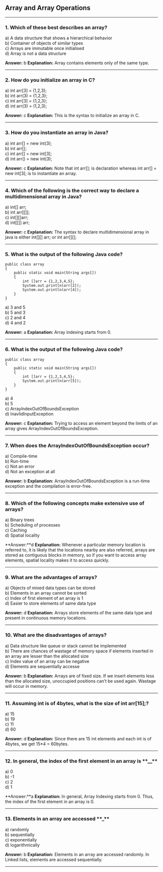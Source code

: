## Array and Array Operations

---

### 1. Which of these best describes an array?

a) A data structure that shows a hierarchical behavior  
b) Container of objects of similar types  
c) Arrays are immutable once initialised  
d) Array is not a data structure

**Answer:** b
**Explanation:**
Array contains elements only of the same type.

---

### 2. How do you initialize an array in C?

a) int arr[3] = (1,2,3);  
b) int arr(3) = {1,2,3};  
c) int arr[3] = {1,2,3};  
d) int arr(3) = (1,2,3);

**Answer:** c
**Explanation:**
This is the syntax to initialize an array in C.

---

### 3. How do you instantiate an array in Java?

a) int arr[] = new int(3);  
b) int arr[];  
c) int arr[] = new int[3];  
d) int arr() = new int(3);

**Answer:** c
**Explanation:**
Note that int arr[]; is declaration whereas int arr[] = new int[3]; is to instantiate an array.

---

### 4. Which of the following is the correct way to declare a multidimensional array in Java?

a) int[] arr;  
b) int arr[[]];  
c) int[][]arr;  
d) int[[]] arr;

**Answer:** c
**Explanation:**
The syntax to declare multidimensional array in java is either int[][] arr; or int arr[][];

---

### 5. What is the output of the following Java code?

```
public class array
{
	public static void main(String args[])
	{
		int []arr = {1,2,3,4,5};
		System.out.println(arr[2]);
		System.out.println(arr[4]);
	}
}
```

a) 3 and 5  
b) 5 and 3  
c) 2 and 4  
d) 4 and 2

**Answer:** a
**Explanation:**
Array indexing starts from 0.

---

### 6. What is the output of the following Java code?

```
public class array
{
	public static void main(String args[])
	{
		int []arr = {1,2,3,4,5};
		System.out.println(arr[5]);
	}
}

```

a) 4  
b) 5  
c) ArrayIndexOutOfBoundsException  
d) InavlidInputException

**Answer:** c
**Explanation:**
Trying to access an element beyond the limits of an array gives ArrayIndexOutOfBoundsException.

---

### 7. When does the ArrayIndexOutOfBoundsException occur?

a) Compile-time  
b) Run-time  
c) Not an error  
d) Not an exception at all

**Answer:** b
**Explanation:**
ArrayIndexOutOfBoundsException is a run-time exception and the compilation is error-free.

---

### 8. Which of the following concepts make extensive use of arrays?

a) Binary trees  
b) Scheduling of processes  
c) Caching  
d) Spatial locality

**Answer:**d
**Explanation:**
Whenever a particular memory location is referred to, it is likely that the locations nearby are also referred, arrays are stored as contiguous blocks in memory, so if you want to access array elements, spatial locality makes it to access quickly.

---

### 9. What are the advantages of arrays?

a) Objects of mixed data types can be stored  
b) Elements in an array cannot be sorted  
c) Index of first element of an array is 1  
d) Easier to store elements of same data type

**Answer:** d
**Explanation:**
Arrays store elements of the same data type and present in continuous memory locations.

---

### 10. What are the disadvantages of arrays?

a) Data structure like queue or stack cannot be implemented  
b) There are chances of wastage of memory space if elements inserted in an array are lesser than the allocated size  
c) Index value of an array can be negative  
d) Elements are sequentially accesse

**Answer:** b
**Explanation:**
Arrays are of fixed size. If we insert elements less than the allocated size, unoccupied positions can’t be used again. Wastage will occur in memory.

---

### 11. Assuming int is of 4bytes, what is the size of int arr[15];?

a) 15  
b) 19  
c) 11  
d) 60

**Answer:** d
**Explanation:**
Since there are 15 int elements and each int is of 4bytes, we get 15\*4 = 60bytes.

---

### 12. In general, the index of the first element in an array is \***\*\_\_\*\***

a) 0  
b) -1  
c) 2  
d) 1

**Answer:**a
**Explanation:**
In general, Array Indexing starts from 0. Thus, the index of the first element in an array is 0.

---

### 13. Elements in an array are accessed **\*\***\_**\*\***

a) randomly  
b) sequentially  
c) exponentially  
d) logarithmically

**Answer:** b
**Explanation:**
Elements in an array are accessed randomly. In Linked lists, elements are accessed sequentially.

---
